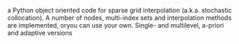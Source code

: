 a Python object oriented code for sparse grid interpolation (a.k.a. stochastic collocation). A number of nodes, multi-index sets and interpolation methods are implemented, oryou can use your own. Single- and multilevel, a-priori and adaptive versions
